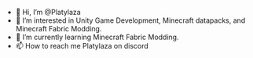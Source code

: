 - 👋 Hi, I’m @Platylaza
- 👀 I’m interested in Unity Game Development, Minecraft datapacks, and Minecraft Fabric Modding.
- 🌱 I’m currently learning Minecraft Fabric Modding.
- 📫 How to reach me Platylaza on discord

<!---
Platylaza/Platylaza is a ✨ special ✨ repository because its `README.md` (this file) appears on your GitHub profile.
You can click the Preview link to take a look at your changes.
--->
